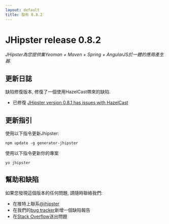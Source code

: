 ```yaml
---
layout: default
title: 發布 0.8.2
---
```


JHipster release 0.8.2
==================

*JHipster為您提供集Yeoman + Maven + Spring + AngularJS於一體的應用產生器.*

更新日誌
----------

缺陷修復版本, 修復了一個使用HazelCast帶來的缺陷.

- 已修復 [JHipster version 0.8.1 has issues with HazelCast](https://github.com/jhipster/generator-jhipster/issues/106)

更新指引
------------

使用以下指令更新Jhipster:

```
npm update -g generator-jhipster
```

使用以下指令更新你的專案

```
yo jhipster
```

幫助和缺陷
--------------

如果您發現這個版本的任何問題, 請隨時聯絡我們:

- 在推特上聯系[@jhipster](https://twitter.com/jhipster)
- 在我們的[bug tracker](https://github.com/jhipster/generator-jhipster/issues?state=open)新增一個缺陷報告
- 在[Stack Overflow](http://stackoverflow.com/tags/jhipster/info)送出問題
